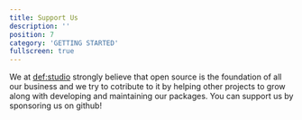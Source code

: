 ```yaml
---
title: Support Us
description: ''
position: 7
category: 'GETTING STARTED'
fullscreen: true
---
```


We at [def:studio](https://github.com/def-studio) strongly believe that open source is the foundation of all our business and we try to cotribute to it by helping other projects to grow along with developing and maintaining our packages. You can support us by sponsoring us on github!


